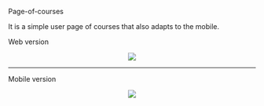 Page-of-courses

It is a simple user page of courses that also adapts to the mobile.

Web version

<p align="center">
 <img src="https://djaysson.github.io/Page-of-courses/imagem/img-pagina-web.PNG">
</p>




---------------------------------------------------------------------------------------------------------------------------------




Mobile version

<p align="center">
 <img src="https://djaysson.github.io/Page-of-courses/imagem/img-pagina-mobile.PNG">
</p>
